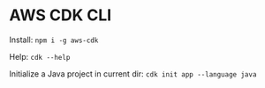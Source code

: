 # AWS CDK CLI

Install: `npm i -g aws-cdk`

Help: `cdk --help`

Initialize a Java project in current dir: `cdk init app --language java`
